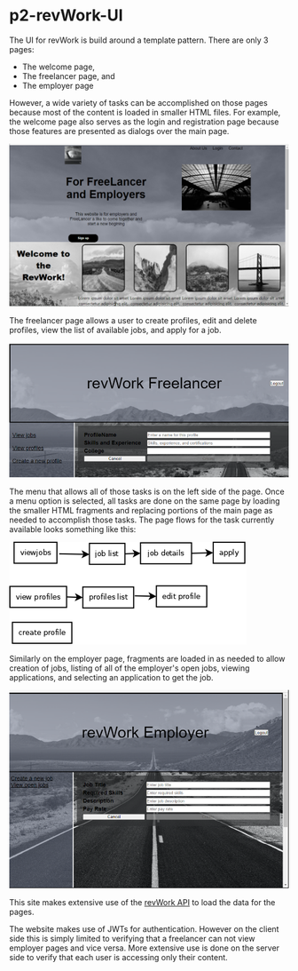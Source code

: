 # p2-revWork-UI

The UI for revWork is build around a template pattern. There are only 3 pages:
- The welcome page,
- The freelancer page, and
- The employer page

However, a wide variety of tasks can be accomplished on those pages because most
of the content is loaded in smaller HTML files. For example, the welcome page
also serves as the login and registration page because those features are
presented as dialogs over the main page.

![The welcome page](/screenshot1.png?raw=true "Welcome page")

The freelancer page allows a user to create profiles, edit and delete profiles,
view the list of available jobs, and apply for a job.

![freelancer page](/screenshot3.png?raw=true "Freelancer page")

The menu that allows all of those tasks is on the left side of the page.
Once a menu option is selected, all tasks are done on the same page by loading
the smaller HTML fragments and replacing portions of the main page as needed to
accomplish those tasks. The page flows for the task currently available looks
something like this:

![page flow](/flowchart.png?raw=true "Page flow")

Similarly on the employer page, fragments are loaded in as needed to allow
creation of jobs, listing of all of the employer's open jobs, viewing
applications, and selecting an application to get the job.

![The employer page](/screenshot2.png?raw=true "Employer page")

This site makes extensive use of the
[revWork API](https://github.com/220620-java/p2-revWork-API) to load the
data for the pages.

The website makes use of JWTs for authentication. However on the client side
this is simply limited to verifying that a freelancer can not view employer
pages and vice versa. More extensive use is done on the server side to verify
that each user is accessing only their content.
